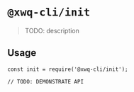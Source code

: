 # `@xwq-cli/init`

> TODO: description

## Usage

```
const init = require('@xwq-cli/init');

// TODO: DEMONSTRATE API
```
